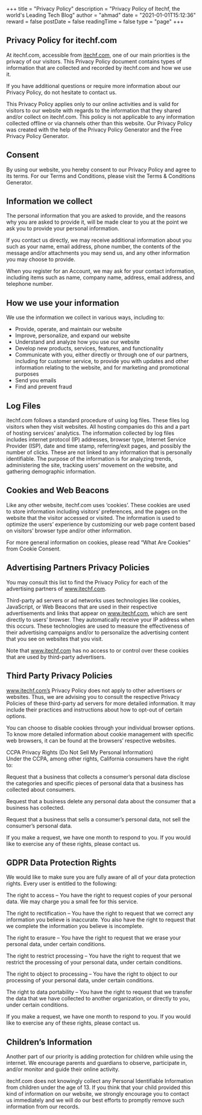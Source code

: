 +++
title = "Privacy Policy"
description = "Privacy Policy of Itechf, the world's Leading Tech Blog"
author = "ahmad"
date = "2021-01-01T15:12:36"
reward = false
postDate = false
readingTime = false
type = "page"
+++

## Privacy Policy for itechf.com

At itechf.com, accessible from [itechf.com](https://itechf.com/), one of our main priorities is the privacy of our visitors. This Privacy Policy document contains types of information that are collected and recorded by itechf.com and how we use it.

If you have additional questions or require more information about our Privacy Policy, do not hesitate to contact us.

This Privacy Policy applies only to our online activities and is valid for visitors to our website with regards to the information that they shared and/or collect on itechf.com. This policy is not applicable to any information collected offline or via channels other than this website. Our Privacy Policy was created with the help of the Privacy Policy Generator and the Free Privacy Policy Generator.

## Consent  
By using our website, you hereby consent to our Privacy Policy and agree to its terms. For our Terms and Conditions, please visit the Terms & Conditions Generator.

## Information we collect  
The personal information that you are asked to provide, and the reasons why you are asked to provide it, will be made clear to you at the point we ask you to provide your personal information.

If you contact us directly, we may receive additional information about you such as your name, email address, phone number, the contents of the message and/or attachments you may send us, and any other information you may choose to provide.

When you register for an Account, we may ask for your contact information, including items such as name, company name, address, email address, and telephone number.

## How we use your information  
We use the information we collect in various ways, including to:

* Provide, operate, and maintain our website  
* Improve, personalize, and expand our website  
* Understand and analyze how you use our website  
* Develop new products, services, features, and functionality  
* Communicate with you, either directly or through one of our partners, including for customer service, to provide you with updates and other information relating to the website, and for marketing and promotional purposes  
* Send you emails  
* Find and prevent fraud  

## Log Files  

itechf.com follows a standard procedure of using log files. These files log visitors when they visit websites. All hosting companies do this and a part of hosting services’ analytics. The information collected by log files includes internet protocol (IP) addresses, browser type, Internet Service Provider (ISP), date and time stamp, referring/exit pages, and possibly the number of clicks. These are not linked to any information that is personally identifiable. The purpose of the information is for analyzing trends, administering the site, tracking users’ movement on the website, and gathering demographic information.

## Cookies and Web Beacons  
Like any other website, itechf.com uses ‘cookies’. These cookies are used to store information including visitors’ preferences, and the pages on the website that the visitor accessed or visited. The information is used to optimize the users’ experience by customizing our web page content based on visitors’ browser type and/or other information.

For more general information on cookies, please read “What Are Cookies” from Cookie Consent.

## Advertising Partners Privacy Policies  
You may consult this list to find the Privacy Policy for each of the advertising partners of www.itechf.com.

Third-party ad servers or ad networks uses technologies like cookies, JavaScript, or Web Beacons that are used in their respective advertisements and links that appear on www.itechf.com, which are sent directly to users’ browser. They automatically receive your IP address when this occurs. These technologies are used to measure the effectiveness of their advertising campaigns and/or to personalize the advertising content that you see on websites that you visit.

Note that www.itechf.com has no access to or control over these cookies that are used by third-party advertisers.

## Third Party Privacy Policies  
www.itechf.com’s Privacy Policy does not apply to other advertisers or websites. Thus, we are advising you to consult the respective Privacy Policies of these third-party ad servers for more detailed information. It may include their practices and instructions about how to opt-out of certain options.

You can choose to disable cookies through your individual browser options. To know more detailed information about cookie management with specific web browsers, it can be found at the browsers’ respective websites.

CCPA Privacy Rights (Do Not Sell My Personal Information)  
Under the CCPA, among other rights, California consumers have the right to:

Request that a business that collects a consumer’s personal data disclose the categories and specific pieces of personal data that a business has collected about consumers.

Request that a business delete any personal data about the consumer that a business has collected.

Request that a business that sells a consumer’s personal data, not sell the consumer’s personal data.

If you make a request, we have one month to respond to you. If you would like to exercise any of these rights, please contact us.

## GDPR Data Protection Rights  
We would like to make sure you are fully aware of all of your data protection rights. Every user is entitled to the following:

The right to access – You have the right to request copies of your personal data. We may charge you a small fee for this service.

The right to rectification – You have the right to request that we correct any information you believe is inaccurate. You also have the right to request that we complete the information you believe is incomplete.

The right to erasure – You have the right to request that we erase your personal data, under certain conditions.

The right to restrict processing – You have the right to request that we restrict the processing of your personal data, under certain conditions.

The right to object to processing – You have the right to object to our processing of your personal data, under certain conditions.

The right to data portability – You have the right to request that we transfer the data that we have collected to another organization, or directly to you, under certain conditions.

If you make a request, we have one month to respond to you. If you would like to exercise any of these rights, please contact us.

## Children’s Information  
Another part of our priority is adding protection for children while using the internet. We encourage parents and guardians to observe, participate in, and/or monitor and guide their online activity.

itechf.com does not knowingly collect any Personal Identifiable Information from children under the age of 13. If you think that your child provided this kind of information on our website, we strongly encourage you to contact us immediately and we will do our best efforts to promptly remove such information from our records.
